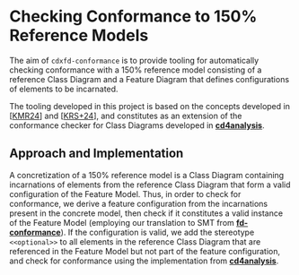 <!-- (c) https://github.com/MontiCore/monticore -->

<!-- Alpha-version: This is intended to become a MontiCore stable explanation. -->

<!-- Relevant Publications -->
[RRS23]: https://www.se-rwth.de/publications/On-Implementing-Open-World-Semantic-Differencing-for-Class-Diagrams.pdf
[KMR24]: https://www.se-rwth.de/publications/Towards-Reference-Models-with-Conformance-Relations-for-Structure.pdf
[KRS+24]: https://www.se-rwth.de/publications/Towards-a-Semantically-Useful-Definition-of-Conformance-with-a-Reference-Model.pdf

<!-- Other Links -->
[cd4analysis]: https://github.com/MontiCore/cd4analysis
[fd-conformance]: fd-conformance

# Checking Conformance to 150% Reference Models

The aim of `cdxfd-conformance` is to provide tooling for automatically checking
conformance with a 150% reference model consisting of a reference Class Diagram 
and a Feature Diagram that defines configurations of elements to be incarnated.

The tooling developed in this project is based on the concepts developed in 
[[KMR24]] and [[KRS+24]], and constitutes as an extension of the conformance 
checker for Class Diagrams developed in **[cd4analysis]**.

## Approach and Implementation
A concretization of a 150% reference model is a Class Diagram containing 
incarnations of elements from the reference Class Diagram that form a
valid configuration of the Feature Model.
Thus, in order to check for conformance, we derive a feature configuration
from the incarnations present in the concrete model, then check if it 
constitutes a valid instance of the Feature Model (employing our translation 
to SMT from **[fd-conformance]**).
If the configuration is valid, we add the stereotype `<<optional>>` to all 
elements in the reference Class Diagram that are referenced in the Feature 
Model but not part of the feature configuration, and check for conformance
using the implementation from **[cd4analysis]**.





